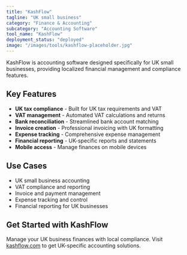 ```yaml
---
title: "KashFlow"
tagline: "UK small business"
category: "Finance & Accounting"
subcategory: "Accounting Software"
tool_name: "KashFlow"
deployment_status: "deployed"
image: "/images/tools/kashflow-placeholder.jpg"
---
```

KashFlow is accounting software designed specifically for UK small businesses, providing localized financial management and compliance features.

## Key Features

- **UK tax compliance** - Built for UK tax requirements and VAT
- **VAT management** - Automated VAT calculations and returns
- **Bank reconciliation** - Streamlined bank account matching
- **Invoice creation** - Professional invoicing with UK formatting
- **Expense tracking** - Comprehensive expense management
- **Financial reporting** - UK-specific reports and statements
- **Mobile access** - Manage finances on mobile devices

## Use Cases

- UK small business accounting
- VAT compliance and reporting
- Invoice and payment management
- Expense tracking and control
- Financial reporting for UK businesses

## Get Started with KashFlow

Manage your UK business finances with local compliance. Visit [kashflow.com](https://www.kashflow.com) to get UK-specific accounting solutions.